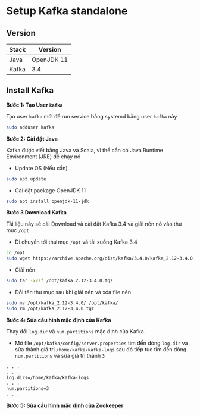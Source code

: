 # Setup Kafka standalone

## Version

|Stack|Version|
|---|---|
|Java|OpenJDK 11|
|Kafka|3.4|

## Install Kafka

**Bước 1: Tạo User `kafka`**

Tạo user `kafka` mới để run service bằng systemd bằng user `kafka` này

```sh
sudo adduser kafka
```

**Bước 2: Cài đặt Java**

Kafka được viết bằng Java và Scala, vì thế cần có Java Runtime Environment (JRE) để chạy nó

- Update OS (Nếu cần)

```sh
sudo apt update
```

- Cài đặt package OpenJDK 11

```sh
sudo apt install openjdk-11-jdk
```

**Bước 3 Download Kafka**

Tài liệu này sẽ cài Download và cài đặt Kafka 3.4 và giải nén nó vào thư mục `/opt`

- Di chuyển tới thư mục `/opt` và tải xuống Kafka 3.4

```sh
cd /opt
sudo wget https://archive.apache.org/dist/kafka/3.4.0/kafka_2.12-3.4.0.tgz
```

- Giải nén

```sh
sudo tar -xvzf /opt/kafka_2.12-3.4.0.tgz
```

- Đổi tên thư mục sau khi giải nén và xóa file nén 

```sh
sudo mv /opt/kafka_2.12-3.4.0/ /opt/kafka/
sudo rm /opt/kafka_2.12-3.4.0.tgz
```

**Bước 4: Sửa cấu hình mặc định của Kafka**

Thay đổi `log.dir` và `num.partitions` mặc định của Kafka. 

- Mở file `/opt/kafka/config/server.properties` tìm đến dòng `log.dir` và sửa thành giá trị `/home/kafka/kafka-logs` sau đó tiếp tục tìm đến dòng `num.partitions` và sửa giá trị thành `3`

```sh
. . .
. . .
log.dirs=/home/kafka/kafka-logs
. . .
num.partitions=3
. . .
```

**Bước 5: Sửa cấu hình mặc định của Zookeeper**

